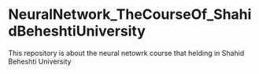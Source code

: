 # NeuralNetwork_TheCourseOf_ShahidBeheshtiUniversity
This repository is about the neural netowrk course that helding in Shahid Beheshti University

